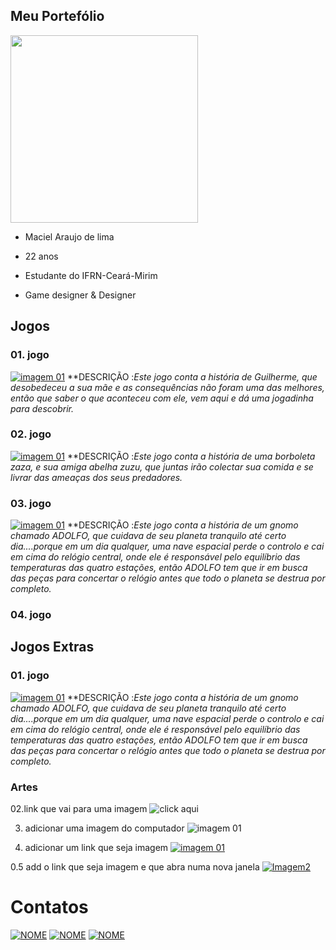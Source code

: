 ## Meu Portefólio

<img src="Perfil.jpg" width="300" height="300"> 

- Maciel Araujo de lima
 
- 22 anos

- Estudante do IFRN-Ceará-Mirim

- Game designer & Designer

## Jogos
### 01. jogo
[![imagem 01](1JG.png)](https://maciellima.github.io/VouContarAte3/)
**DESCRIÇÃO :_Este jogo conta a história de Guilherme, que desobedeceu a sua mãe e as consequências não foram uma das melhores, então que saber o que aconteceu com ele, vem aqui e dá uma jogadinha para descobrir._
### 02. jogo
[![imagem 01](2JG.png)](https://mavicampos.github.io/ERS/)
**DESCRIÇÃO :_Este jogo conta a história de uma borboleta zaza, e sua amiga abelha zuzu, que juntas irão colectar sua comida e se livrar das ameaças dos seus predadores._
### 03. jogo
[![imagem 01](3JG.png)](https://mavicampos.github.io/ERS/)
**DESCRIÇÃO :_Este jogo conta a história de um gnomo chamado ADOLFO, que cuidava de seu planeta tranquilo até certo dia....porque em um dia qualquer, uma nave espacial perde o controlo e cai em cima do relógio central, onde ele é responsável pelo equilíbrio das temperaturas das quatro estações, então ADOLFO tem que ir em busca das peças para concertar o relógio antes que todo o planeta se destrua por completo._

### 04. jogo

## Jogos Extras
### 01. jogo
[![imagem 01](JGEX.png)](https://maciellima.github.io/JouneyInTheGalaxy/)
**DESCRIÇÃO :_Este jogo conta a história de um gnomo chamado ADOLFO, que cuidava de seu planeta tranquilo até certo dia....porque em um dia qualquer, uma nave espacial perde o controlo e cai em cima do relógio central, onde ele é responsável pelo equilíbrio das temperaturas das quatro estações, então ADOLFO tem que ir em busca das peças para concertar o relógio antes que todo o planeta se destrua por completo._

### Artes

 02.link que vai para uma imagem
![click aqui](https://moderndogmagazine.com/sites/default/files/images/uploads/Pug.jpg)

03. adicionar uma imagem do computador
![imagem 01](Jellyfish.jpg)

04. adicionar um link que seja imagem
[![imagem 01](Jellyfish.jpg)](https://www.google.com.br/webhp?rlz=1C1AVUC_pt-BRBR809BR809&ie=UTF-8&rct=j)

0.5 add o link que seja imagem e que abra numa nova janela
<a href="https://eloisaliima.github.io/Estacoes/" taget="_blank"> ![Imagem2](Jellyfish.jpg)</a>
                                                                                   
# Contatos
<a href="https://www.instagram.com/ciell_lima/?hl=pt-br" target="_blank">
<img title="INSTAGRAM" alt="NOME" src="Int.png" /></a>
<a href="https://www.facebook.com/maciel.araujo.3150" target="_blank">
<img title="FACEBOOK" alt="NOME" src="FB.png" /></a>
<a href="https://https://twitter.com/" target="_blank">
<img title="WATSSAP" alt="NOME" src="wat.png" /></a>
